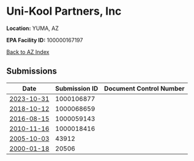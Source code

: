 # Uni-Kool Partners, Inc

**Location:** YUMA, AZ

**EPA Facility ID:** 100000167197

[Back to AZ Index](../../index.md)

## Submissions

| Date | Submission ID | Document Control Number |
|------|--------------|-------------------------|
| [2023-10-31](submissions/1000106877.md) | 1000106877 |  |
| [2018-10-12](submissions/1000068659.md) | 1000068659 |  |
| [2016-08-15](submissions/1000059143.md) | 1000059143 |  |
| [2010-11-16](submissions/1000018416.md) | 1000018416 |  |
| [2005-10-03](submissions/43912.md) | 43912 |  |
| [2000-01-18](submissions/20506.md) | 20506 |  |
